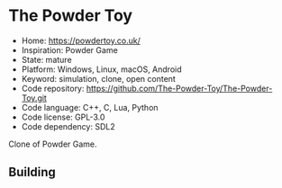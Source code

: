 # The Powder Toy

- Home: https://powdertoy.co.uk/
- Inspiration: Powder Game
- State: mature
- Platform: Windows, Linux, macOS, Android
- Keyword: simulation, clone, open content
- Code repository: https://github.com/The-Powder-Toy/The-Powder-Toy.git
- Code language: C++, C, Lua, Python
- Code license: GPL-3.0
- Code dependency: SDL2

Clone of Powder Game.

## Building
